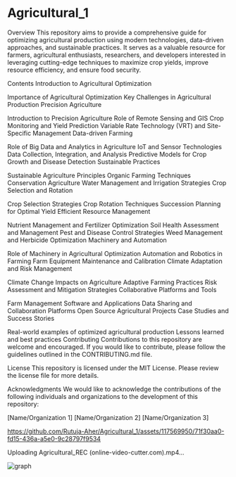 # Agricultural_1

Overview
This repository aims to provide a comprehensive guide for optimizing agricultural production using modern technologies, data-driven approaches, and sustainable practices. It serves as a valuable resource for farmers, agricultural enthusiasts, researchers, and developers interested in leveraging cutting-edge techniques to maximize crop yields, improve resource efficiency, and ensure food security.

Contents
Introduction to Agricultural Optimization

Importance of Agricultural Optimization
Key Challenges in Agricultural Production
Precision Agriculture

Introduction to Precision Agriculture
Role of Remote Sensing and GIS
Crop Monitoring and Yield Prediction
Variable Rate Technology (VRT) and Site-Specific Management
Data-driven Farming

Role of Big Data and Analytics in Agriculture
IoT and Sensor Technologies
Data Collection, Integration, and Analysis
Predictive Models for Crop Growth and Disease Detection
Sustainable Practices

Sustainable Agriculture Principles
Organic Farming Techniques
Conservation Agriculture
Water Management and Irrigation Strategies
Crop Selection and Rotation

Crop Selection Strategies
Crop Rotation Techniques
Succession Planning for Optimal Yield
Efficient Resource Management

Nutrient Management and Fertilizer Optimization
Soil Health Assessment and Management
Pest and Disease Control Strategies
Weed Management and Herbicide Optimization
Machinery and Automation

Role of Machinery in Agricultural Optimization
Automation and Robotics in Farming
Farm Equipment Maintenance and Calibration
Climate Adaptation and Risk Management

Climate Change Impacts on Agriculture
Adaptive Farming Practices
Risk Assessment and Mitigation Strategies
Collaborative Platforms and Tools

Farm Management Software and Applications
Data Sharing and Collaboration Platforms
Open Source Agricultural Projects
Case Studies and Success Stories

Real-world examples of optimized agricultural production
Lessons learned and best practices
Contributing
Contributions to this repository are welcome and encouraged. If you would like to contribute, please follow the guidelines outlined in the CONTRIBUTING.md file.

License
This repository is licensed under the MIT License. Please review the license file for more details.

Acknowledgments
We would like to acknowledge the contributions of the following individuals and organizations to the development of this repository:

[Name/Organization 1]
[Name/Organization 2]
[Name/Organization 3]


https://github.com/Rutuja-Aher/Agricultural_1/assets/117569950/71f30aa0-fd15-436a-a5e0-9c28797f9534


Uploading Agricultural_REC (online-video-cutter.com).mp4…


![graph](https://github.com/Rutuja-Aher/Agricultural_1/assets/117569950/09a6d322-fd38-4907-86b1-08fd5eeada9c)




